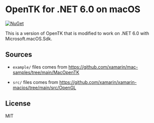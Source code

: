 # OpenTK for .NET 6.0 on macOS

[![NuGet](https://img.shields.io/nuget/v/OpenTK.macOS.svg?style=flat-square)](https://www.nuget.org/packages/OpenTK.macOS)

This is a version of OpenTK that is modified to work on .NET 6.0 with Microsoft.macOS.Sdk.

## Sources

* `example/` files comes from https://github.com/xamarin/mac-samples/tree/main/MacOpenTK

* `src/` files comes from https://github.com/xamarin/xamarin-macios/tree/main/src/OpenGL

## License

MIT
